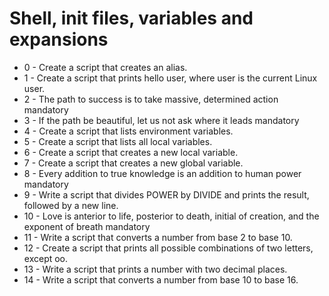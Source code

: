 # Shell, init files, variables and expansions
* 0 - Create a script that creates an alias.
* 1 - Create a script that prints hello user, where user is the current Linux user.
* 2 - The path to success is to take massive, determined action mandatory
* 3 - If the path be beautiful, let us not ask where it leads mandatory
* 4 - Create a script that lists environment variables.
* 5 - Create a script that lists all local variables.
* 6 - Create a script that creates a new local variable.
* 7 - Create a script that creates a new global variable.
* 8 - Every addition to true knowledge is an addition to human power mandatory
* 9 - Write a script that divides POWER by DIVIDE and prints the result, followed by a new line.
* 10 - Love is anterior to life, posterior to death, initial of creation, and the exponent of breath mandatory
* 11 - Write a script that converts a number from base 2 to base 10.
* 12 - Create a script that prints all possible combinations of two letters, except oo.
* 13 - Write a script that prints a number with two decimal places.
* 14 - Write a script that converts a number from base 10 to base 16.
